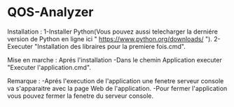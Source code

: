 # QOS-Analyzer

Installation :
1-Installer Python(Vous pouvez aussi telecharger la derniére version de Python en ligne ici " https://www.python.org/downloads/ ").
2-Executer "Installation des libraires pour la premiere fois.cmd".



Mise en marche :
Aprés l'installation
-Dans le chemin Application executer "Executer l'application.cmd".



Remarque : 
-Aprés l'execution de l'application une fenetre serveur console va s'apparaitre avec la page Web de l'application.
-Pour fermer l'application vous pouvez fermer la fenetre du serveur console.
